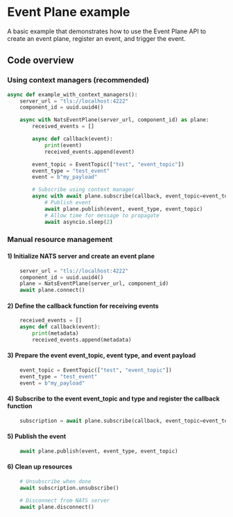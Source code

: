 <!--
SPDX-FileCopyrightText: Copyright (c) 2024-2025 NVIDIA CORPORATION & AFFILIATES. All rights reserved.
SPDX-License-Identifier: Apache-2.0

Licensed under the Apache License, Version 2.0 (the "License");
you may not use this file except in compliance with the License.
You may obtain a copy of the License at

http://www.apache.org/licenses/LICENSE-2.0

Unless required by applicable law or agreed to in writing, software
distributed under the License is distributed on an "AS IS" BASIS,
WITHOUT WARRANTIES OR CONDITIONS OF ANY KIND, either express or implied.
See the License for the specific language governing permissions and
limitations under the License.
-->

# Event Plane example

A basic example that demonstrates how to use the Event Plane API to create an event plane, register an event, and trigger the event.

## Code overview

### Using context managers (recommended)

```python
async def example_with_context_managers():
    server_url = "tls://localhost:4222"
    component_id = uuid.uuid4()

    async with NatsEventPlane(server_url, component_id) as plane:
        received_events = []

        async def callback(event):
            print(event)
            received_events.append(event)

        event_topic = EventTopic(["test", "event_topic"])
        event_type = "test_event"
        event = b"my_payload"

        # Subscribe using context manager
        async with await plane.subscribe(callback, event_topic=event_topic, event_type=event_type):
            # Publish event
            await plane.publish(event, event_type, event_topic)
            # Allow time for message to propagate
            await asyncio.sleep(2)
```

### Manual resource management

#### 1) Initialize NATS server and create an event plane
```python
    server_url = "tls://localhost:4222"
    component_id = uuid.uuid4()
    plane = NatsEventPlane(server_url, component_id)
    await plane.connect()
```

#### 2) Define the callback function for receiving events
```python
    received_events = []
    async def callback(event):
        print(metadata)
        received_events.append(metadata)
```

#### 3) Prepare the event event_topic, event type, and event payload
```python
    event_topic = EventTopic(["test", "event_topic"])
    event_type = "test_event"
    event = b"my_payload"
```

#### 4) Subscribe to the event event_topic and type and register the callback function
```python
    subscription = await plane.subscribe(callback, event_topic=event_topic, event_type=event_type)
```

#### 5) Publish the event
```python
    await plane.publish(event, event_type, event_topic)
```

#### 6) Clean up resources
```python
    # Unsubscribe when done
    await subscription.unsubscribe()

    # Disconnect from NATS server
    await plane.disconnect()
```
